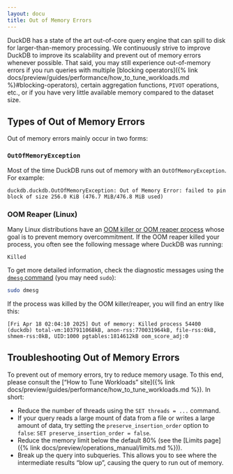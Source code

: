 ```yaml
---
layout: docu
title: Out of Memory Errors
---
```


DuckDB has a state of the art out-of-core query engine that can spill to disk for larger-than-memory processing.
We continuously strive to improve DuckDB to improve its scalability and prevent out of memory errors whenever possible.
That said, you may still experience out-of-memory errors if you run queries with multiple [blocking operators]({% link docs/preview/guides/performance/how_to_tune_workloads.md %}#blocking-operators), certain aggregation functions, `PIVOT` operations, etc., or if you have very little available memory compared to the dataset size.

## Types of Out of Memory Errors

Out of memory errors mainly occur in two forms:

### `OutOfMemoryException`

Most of the time DuckDB runs out of memory with an `OutOfMemoryException`.
For example:

```console
duckdb.duckdb.OutOfMemoryException: Out of Memory Error: failed to pin block of size 256.0 KiB (476.7 MiB/476.8 MiB used)
```

### OOM Reaper (Linux)

Many Linux distributions have an [OOM killer or OOM reaper process](https://learn.redhat.com/t5/Platform-Linux/Out-of-Memory-Killer/td-p/48828)
whose goal is to prevent memory overcommitment.
If the OOM reaper killed your process, you often see the following message where DuckDB was running:

```console
Killed
```

To get more detailed information, check the diagnostic messages using the [`dmesg` command](https://en.wikipedia.org/wiki/Dmesg) (you may need `sudo`):

```bash
sudo dmesg
```

If the process was killed by the OOM killer/reaper, you will find an entry like this:

```console
[Fri Apr 18 02:04:10 2025] Out of memory: Killed process 54400 (duckdb) total-vm:1037911068kB, anon-rss:770031964kB, file-rss:0kB, shmem-rss:0kB, UID:1000 pgtables:1814612kB oom_score_adj:0
```

## Troubleshooting Out of Memory Errors

To prevent out of memory errors, try to reduce memory usage.
To this end, please consult the [“How to Tune Workloads” site]({% link docs/preview/guides/performance/how_to_tune_workloads.md %}).
In short:

* Reduce the number of threads using the `SET threads = ...` command.
* If your query reads a large mount of data from a file or writes a large amount of data, try setting the `preserve_insertion_order` option to `false`: `SET preserve_insertion_order = false`.
* Reduce the memory limit below the default 80% (see the [Limits page]({% link docs/preview/operations_manual/limits.md %})).
* Break up the query into subqueries. This allows you to see where the intermediate results “blow up”, causing the query to run out of memory.
